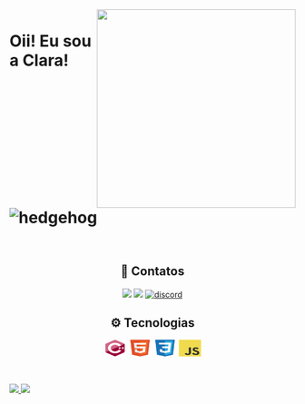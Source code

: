 


<img align="right" src="https://user-images.githubusercontent.com/83125929/123564771-063fb400-d791-11eb-8733-0e2e1b65dbe0.png" style="width:350px; height:350px; border: 50px; max-width:100%;">

# Oii! Eu sou a Clara! ![hedgehog](https://user-images.githubusercontent.com/61317250/118311580-7ab2e200-b4c6-11eb-98f5-0495e8e5a7cc.gif)
<br>
<div align="center">
    <h2>🔖 Contatos</h2>
</div>
<p align="center">
    <a href = "mailto:clarammenezes@gmail.com"><img src="https://img.shields.io/badge/-Gmail-%23333?style=for-the-badge&logo=gmail&logoColor=white" target="_blank"></a>
  <a href="https://www.linkedin.com/in/clarammenezes/" target="_blank"><img src="https://img.shields.io/badge/-LinkedIn-%230077B5?style=for-the-badge&logo=linkedin&logoColor=white" target="_blank"></a> 
  <a href="https://discord.com/users/341330733853310978">
        <img alt="discord" src="https://img.shields.io/badge/Discord-7289DA?style=for-the-badge&logo=discord&logoColor=white">
    </a>
  </p>
<div align="center">
  <h2>⚙ Tecnologias </h2>
  </div>
<p align="center">
  <img align="center" alt="cplusplus" height="30" width="40" src="https://raw.githubusercontent.com/devicons/devicon/9f4f5cdb393299a81125eb5127929ea7bfe42889/icons/cplusplus/cplusplus-original.svg">
  <img align="center" alt="html" height="30" width="40" src="https://raw.githubusercontent.com/devicons/devicon/9f4f5cdb393299a81125eb5127929ea7bfe42889/icons/html5/html5-original.svg">
  <img align="center" alt="css" height="30" width="40" src="https://raw.githubusercontent.com/devicons/devicon/9f4f5cdb393299a81125eb5127929ea7bfe42889/icons/css3/css3-original.svg">
  <img align="center" alt="java-script" height="30" width="40" src="https://raw.githubusercontent.com/devicons/devicon/9f4f5cdb393299a81125eb5127929ea7bfe42889/icons/javascript/javascript-original.svg">
</p>
  <br>
  <br>
<div style="display: flex"> <br>
    <a href="https://github.com/clarammenezes">
        <img height="180em"src="https://github-readme-stats.vercel.app/api?username=clarammenezes&show_icons=true&theme=graywhite&include_all_commits=true&icon_color=b4d1fc&text_color=2D2D2D&title_color=fffff1&bg_color=DEG,f38c8e,E6d0cf" style="max-width:100%;">
        <img height="180em" src="https://github-readme-stats.vercel.app/api/top-langs/?username=clarammenezes&langs_count=10&layout=compact&theme=graywhite&title_color=fffff1&bg_color=DEG,f38c8e,E6d0cf" style="max-width:100%;">
    </a>
</div>    



  <br>
<div> 

 </div>
